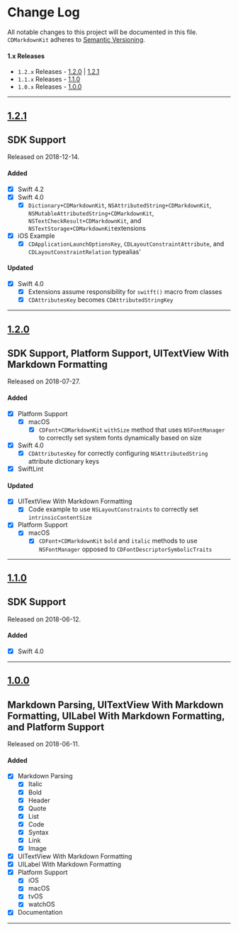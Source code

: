 # Change Log
All notable changes to this project will be documented in this file.
`CDMarkdownKit` adheres to [Semantic Versioning](https://semver.org/).

#### 1.x Releases
- `1.2.x` Releases - [1.2.0](#120) | [1.2.1](#121)
- `1.1.x` Releases - [1.1.0](#110)
- `1.0.x` Releases - [1.0.0](#100)

---

## [1.2.1](https://github.com/chrisdhaan/CDMarkdownKit/releases/tag/1.2.1)
## SDK Support
Released on 2018-12-14.

#### Added

- [x] Swift 4.2
- [x] Swift 4.0
    - [x] `Dictionary+CDMarkdownKit`, `NSAttributedString+CDMarkdownKit`, `NSMutableAttributedString+CDMarkdownKit`, `NSTextCheckResult+CDMarkdownKit`, and `NSTextStorage+CDMarkdownKit`extensions
- [x] iOS Example
    - [x] `CDApplicationLaunchOptionsKey`, `CDLayoutConstraintAttribute`, and `CDLayoutConstraintRelation` typealias'

#### Updated

- [x] Swift 4.0
    - [x] Extensions assume responsibility for `switft()` macro from classes
    - [x] `CDAttributesKey` becomes `CDAttributedStringKey`

---

## [1.2.0](https://github.com/chrisdhaan/CDMarkdownKit/releases/tag/1.2.0)
## SDK Support, Platform Support, UITextView With Markdown Formatting
Released on 2018-07-27.

#### Added

- [x] Platform Support
    - [x] macOS
        - [x] `CDFont+CDMarkdownKit` `withSize` method that uses `NSFontManager` to correctly set system fonts dynamically based on size
- [x] Swift 4.0
    - [x] `CDAttributesKey`  for correctly configuring `NSAttributedString` attribute dictionary keys
- [x] SwiftLint

#### Updated

- [x] UITextView With Markdown Formatting
    - [x] Code example to use `NSLayoutConstraints` to correctly set `intrinsicContentSize`
- [x] Platform Support
    - [x] macOS
        - [x] `CDFont+CDMarkdownKit` `bold` and `italic` methods to use `NSFontManager` opposed to `CDFontDescriptorSymbolicTraits`

---

## [1.1.0](https://github.com/chrisdhaan/CDMarkdownKit/releases/tag/1.1.0)
## SDK Support
Released on 2018-06-12.

#### Added

- [x] Swift 4.0

---

## [1.0.0](https://github.com/chrisdhaan/CDMarkdownKit/releases/tag/1.0.0)
## Markdown Parsing, UITextView With Markdown Formatting, UILabel With Markdown Formatting, and Platform Support
Released on 2018-06-11.

#### Added

- [x] Markdown Parsing
    - [x] Italic
    - [x] Bold
    - [x] Header
    - [x] Quote
    - [x] List
    - [x] Code
    - [x] Syntax
    - [x] Link
    - [x] Image
- [x] UITextView With Markdown Formatting
- [x] UILabel With Markdown Formatting
- [x] Platform Support
    - [x] iOS
    - [x] macOS
    - [x] tvOS
    - [x] watchOS
- [x] Documentation

---

